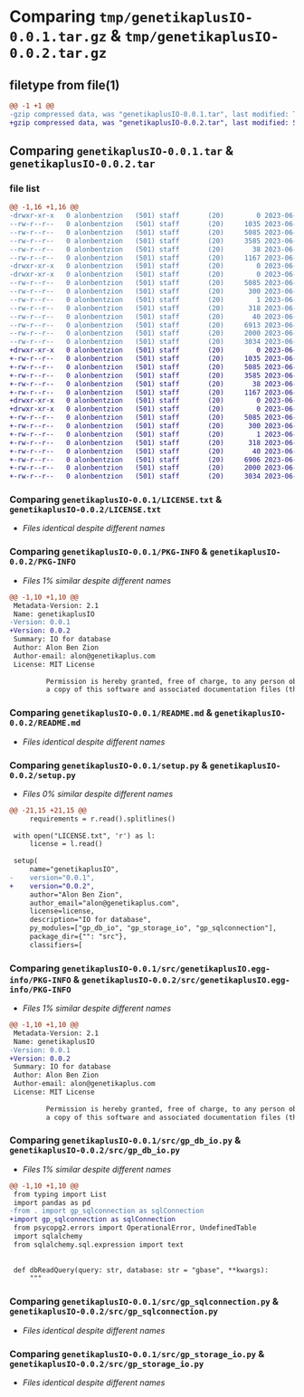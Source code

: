 # Comparing `tmp/genetikaplusIO-0.0.1.tar.gz` & `tmp/genetikaplusIO-0.0.2.tar.gz`

## filetype from file(1)

```diff
@@ -1 +1 @@
-gzip compressed data, was "genetikaplusIO-0.0.1.tar", last modified: Thu Jun  1 15:08:23 2023, max compression
+gzip compressed data, was "genetikaplusIO-0.0.2.tar", last modified: Sun Jun  4 12:22:50 2023, max compression
```

## Comparing `genetikaplusIO-0.0.1.tar` & `genetikaplusIO-0.0.2.tar`

### file list

```diff
@@ -1,16 +1,16 @@
-drwxr-xr-x   0 alonbentzion   (501) staff       (20)        0 2023-06-01 15:08:23.482534 genetikaplusIO-0.0.1/
--rw-r--r--   0 alonbentzion   (501) staff       (20)     1035 2023-06-01 14:13:50.000000 genetikaplusIO-0.0.1/LICENSE.txt
--rw-r--r--   0 alonbentzion   (501) staff       (20)     5085 2023-06-01 15:08:23.482371 genetikaplusIO-0.0.1/PKG-INFO
--rw-r--r--   0 alonbentzion   (501) staff       (20)     3585 2023-06-01 15:07:25.000000 genetikaplusIO-0.0.1/README.md
--rw-r--r--   0 alonbentzion   (501) staff       (20)       38 2023-06-01 15:08:23.482580 genetikaplusIO-0.0.1/setup.cfg
--rw-r--r--   0 alonbentzion   (501) staff       (20)     1167 2023-06-01 15:08:03.000000 genetikaplusIO-0.0.1/setup.py
-drwxr-xr-x   0 alonbentzion   (501) staff       (20)        0 2023-06-01 15:08:23.481495 genetikaplusIO-0.0.1/src/
-drwxr-xr-x   0 alonbentzion   (501) staff       (20)        0 2023-06-01 15:08:23.482170 genetikaplusIO-0.0.1/src/genetikaplusIO.egg-info/
--rw-r--r--   0 alonbentzion   (501) staff       (20)     5085 2023-06-01 15:08:23.000000 genetikaplusIO-0.0.1/src/genetikaplusIO.egg-info/PKG-INFO
--rw-r--r--   0 alonbentzion   (501) staff       (20)      300 2023-06-01 15:08:23.000000 genetikaplusIO-0.0.1/src/genetikaplusIO.egg-info/SOURCES.txt
--rw-r--r--   0 alonbentzion   (501) staff       (20)        1 2023-06-01 15:08:23.000000 genetikaplusIO-0.0.1/src/genetikaplusIO.egg-info/dependency_links.txt
--rw-r--r--   0 alonbentzion   (501) staff       (20)      318 2023-06-01 15:08:23.000000 genetikaplusIO-0.0.1/src/genetikaplusIO.egg-info/requires.txt
--rw-r--r--   0 alonbentzion   (501) staff       (20)       40 2023-06-01 15:08:23.000000 genetikaplusIO-0.0.1/src/genetikaplusIO.egg-info/top_level.txt
--rw-r--r--   0 alonbentzion   (501) staff       (20)     6913 2023-06-01 15:07:21.000000 genetikaplusIO-0.0.1/src/gp_db_io.py
--rw-r--r--   0 alonbentzion   (501) staff       (20)     2000 2023-06-01 15:07:22.000000 genetikaplusIO-0.0.1/src/gp_sqlconnection.py
--rw-r--r--   0 alonbentzion   (501) staff       (20)     3034 2023-06-01 15:07:24.000000 genetikaplusIO-0.0.1/src/gp_storage_io.py
+drwxr-xr-x   0 alonbentzion   (501) staff       (20)        0 2023-06-04 12:22:50.161462 genetikaplusIO-0.0.2/
+-rw-r--r--   0 alonbentzion   (501) staff       (20)     1035 2023-06-01 14:13:50.000000 genetikaplusIO-0.0.2/LICENSE.txt
+-rw-r--r--   0 alonbentzion   (501) staff       (20)     5085 2023-06-04 12:22:50.161229 genetikaplusIO-0.0.2/PKG-INFO
+-rw-r--r--   0 alonbentzion   (501) staff       (20)     3585 2023-06-01 15:07:25.000000 genetikaplusIO-0.0.2/README.md
+-rw-r--r--   0 alonbentzion   (501) staff       (20)       38 2023-06-04 12:22:50.161512 genetikaplusIO-0.0.2/setup.cfg
+-rw-r--r--   0 alonbentzion   (501) staff       (20)     1167 2023-06-04 12:12:26.000000 genetikaplusIO-0.0.2/setup.py
+drwxr-xr-x   0 alonbentzion   (501) staff       (20)        0 2023-06-04 12:22:50.159995 genetikaplusIO-0.0.2/src/
+drwxr-xr-x   0 alonbentzion   (501) staff       (20)        0 2023-06-04 12:22:50.160962 genetikaplusIO-0.0.2/src/genetikaplusIO.egg-info/
+-rw-r--r--   0 alonbentzion   (501) staff       (20)     5085 2023-06-04 12:22:50.000000 genetikaplusIO-0.0.2/src/genetikaplusIO.egg-info/PKG-INFO
+-rw-r--r--   0 alonbentzion   (501) staff       (20)      300 2023-06-04 12:22:50.000000 genetikaplusIO-0.0.2/src/genetikaplusIO.egg-info/SOURCES.txt
+-rw-r--r--   0 alonbentzion   (501) staff       (20)        1 2023-06-04 12:22:50.000000 genetikaplusIO-0.0.2/src/genetikaplusIO.egg-info/dependency_links.txt
+-rw-r--r--   0 alonbentzion   (501) staff       (20)      318 2023-06-04 12:22:50.000000 genetikaplusIO-0.0.2/src/genetikaplusIO.egg-info/requires.txt
+-rw-r--r--   0 alonbentzion   (501) staff       (20)       40 2023-06-04 12:22:50.000000 genetikaplusIO-0.0.2/src/genetikaplusIO.egg-info/top_level.txt
+-rw-r--r--   0 alonbentzion   (501) staff       (20)     6906 2023-06-04 12:06:23.000000 genetikaplusIO-0.0.2/src/gp_db_io.py
+-rw-r--r--   0 alonbentzion   (501) staff       (20)     2000 2023-06-01 15:07:22.000000 genetikaplusIO-0.0.2/src/gp_sqlconnection.py
+-rw-r--r--   0 alonbentzion   (501) staff       (20)     3034 2023-06-01 15:07:24.000000 genetikaplusIO-0.0.2/src/gp_storage_io.py
```

### Comparing `genetikaplusIO-0.0.1/LICENSE.txt` & `genetikaplusIO-0.0.2/LICENSE.txt`

 * *Files identical despite different names*

### Comparing `genetikaplusIO-0.0.1/PKG-INFO` & `genetikaplusIO-0.0.2/PKG-INFO`

 * *Files 1% similar despite different names*

```diff
@@ -1,10 +1,10 @@
 Metadata-Version: 2.1
 Name: genetikaplusIO
-Version: 0.0.1
+Version: 0.0.2
 Summary: IO for database
 Author: Alon Ben Zion
 Author-email: alon@genetikaplus.com
 License: MIT License
         
         Permission is hereby granted, free of charge, to any person obtaining
         a copy of this software and associated documentation files (the
```

### Comparing `genetikaplusIO-0.0.1/README.md` & `genetikaplusIO-0.0.2/README.md`

 * *Files identical despite different names*

### Comparing `genetikaplusIO-0.0.1/setup.py` & `genetikaplusIO-0.0.2/setup.py`

 * *Files 0% similar despite different names*

```diff
@@ -21,15 +21,15 @@
     requirements = r.read().splitlines()
 
 with open("LICENSE.txt", 'r') as l:
     license = l.read()
 
 setup(
     name="genetikaplusIO",
-    version="0.0.1",
+    version="0.0.2",
     author="Alon Ben Zion",
     author_email="alon@genetikaplus.com",
     license=license,
     description="IO for database",
     py_modules=["gp_db_io", "gp_storage_io", "gp_sqlconnection"],
     package_dir={"": "src"},
     classifiers=[
```

### Comparing `genetikaplusIO-0.0.1/src/genetikaplusIO.egg-info/PKG-INFO` & `genetikaplusIO-0.0.2/src/genetikaplusIO.egg-info/PKG-INFO`

 * *Files 1% similar despite different names*

```diff
@@ -1,10 +1,10 @@
 Metadata-Version: 2.1
 Name: genetikaplusIO
-Version: 0.0.1
+Version: 0.0.2
 Summary: IO for database
 Author: Alon Ben Zion
 Author-email: alon@genetikaplus.com
 License: MIT License
         
         Permission is hereby granted, free of charge, to any person obtaining
         a copy of this software and associated documentation files (the
```

### Comparing `genetikaplusIO-0.0.1/src/gp_db_io.py` & `genetikaplusIO-0.0.2/src/gp_db_io.py`

 * *Files 1% similar despite different names*

```diff
@@ -1,10 +1,10 @@
 from typing import List
 import pandas as pd
-from . import gp_sqlconnection as sqlConnection
+import gp_sqlconnection as sqlConnection
 from psycopg2.errors import OperationalError, UndefinedTable
 import sqlalchemy
 from sqlalchemy.sql.expression import text
 
 
 def dbReadQuery(query: str, database: str = "gbase", **kwargs):
     """
```

### Comparing `genetikaplusIO-0.0.1/src/gp_sqlconnection.py` & `genetikaplusIO-0.0.2/src/gp_sqlconnection.py`

 * *Files identical despite different names*

### Comparing `genetikaplusIO-0.0.1/src/gp_storage_io.py` & `genetikaplusIO-0.0.2/src/gp_storage_io.py`

 * *Files identical despite different names*


